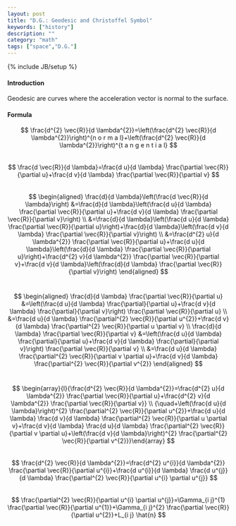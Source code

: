 ```yaml
---
layout: post
title: "D.G.: Geodesic and Christoffel Symbol"
keywords: ["history"]
description: ""
category: "math"
tags: ["space","D.G."]
---
```

{% include JB/setup %}

#### Introduction
Geodesic are curves where the acceleration vector is normal to the surface.
#### Formula

$$
\frac{d^{2} \vec{R}}{d \lambda^{2}}=\left(\frac{d^{2} \vec{R}}{d
\lambda^{2}}\right)^{n o r m a l}+\left(\frac{d^{2} \vec{R}}{d
\lambda^{2}}\right)^{t a n g e n t i a l}
$$
<br />
$$
\frac{d \vec{R}}{d \lambda}=\frac{d u}{d \lambda} \frac{\partial
\vec{R}}{\partial u}+\frac{d v}{d \lambda} \frac{\partial \vec{R}}{\partial v}
$$
<br />
$$
\begin{aligned} \frac{d}{d \lambda}\left(\frac{d \vec{R}}{d \lambda}\right)
&=\frac{d}{d \lambda}\left(\frac{d u}{d \lambda} \frac{\partial
\vec{R}}{\partial u}+\frac{d v}{d \lambda} \frac{\partial \vec{R}}{\partial
v}\right) \\ &=\frac{d}{d \lambda}\left(\frac{d u}{d \lambda} \frac{\partial
\vec{R}}{\partial u}\right)+\frac{d}{d \lambda}\left(\frac{d v}{d \lambda}
\frac{\partial \vec{R}}{\partial v}\right) \\ &=\frac{d^{2} u}{d \lambda^{2}}
\frac{\partial \vec{R}}{\partial u}+\frac{d u}{d \lambda}\left(\frac{d}{d
\lambda} \frac{\partial \vec{R}}{\partial u}\right)+\frac{d^{2} v}{d
\lambda^{2}} \frac{\partial \vec{R}}{\partial v}+\frac{d v}{d
\lambda}\left(\frac{d}{d \lambda} \frac{\partial \vec{R}}{\partial v}\right)
\end{aligned}
$$
<br />

$$
\begin{aligned} \frac{d}{d \lambda} \frac{\partial \vec{R}}{\partial u}
&=\left(\frac{d u}{d \lambda} \frac{\partial}{\partial u}+\frac{d v}{d \lambda}
\frac{\partial}{\partial v}\right) \frac{\partial \vec{R}}{\partial u} \\
&=\frac{d u}{d \lambda} \frac{\partial^{2} \vec{R}}{\partial u^{2}}+\frac{d v}{d
\lambda} \frac{\partial^{2} \vec{R}}{\partial u \partial v} \\ \frac{d}{d
\lambda} \frac{\partial \vec{R}}{\partial v} &=\left(\frac{d u}{d \lambda}
\frac{\partial}{\partial u}+\frac{d v}{d \lambda} \frac{\partial}{\partial
v}\right) \frac{\partial \vec{R}}{\partial v} \\ &=\frac{d u}{d \lambda}
\frac{\partial^{2} \vec{R}}{\partial v \partial u}+\frac{d v}{d \lambda}
\frac{\partial^{2} \vec{R}}{\partial v^{2}} \end{aligned}
$$
<br />

$$
\begin{array}{l}{\frac{d^{2} \vec{R}}{d \lambda^{2}}=\frac{d^{2} u}{d
\lambda^{2}} \frac{\partial \vec{R}}{\partial u}+\frac{d^{2} v}{d \lambda^{2}}
\frac{\partial \vec{R}}{\partial v}} \\ {\quad+\left(\frac{d u}{d
\lambda}\right)^{2} \frac{\partial^{2} \vec{R}}{\partial u^{2}}+\frac{d u}{d
\lambda} \frac{d v}{d \lambda} \frac{\partial^{2} \vec{R}}{\partial u \partial
v}+\frac{d v}{d \lambda} \frac{d u}{d \lambda} \frac{\partial^{2}
\vec{R}}{\partial v \partial u}+\left(\frac{d v}{d \lambda}\right)^{2}
\frac{\partial^{2} \vec{R}}{\partial v^{2}}}\end{array}
$$
<br />
$$
\frac{d^{2} \vec{R}}{d \lambda^{2}}=\frac{d^{2} u^{i}}{d \lambda^{2}}
\frac{\partial \vec{R}}{\partial u^{i}}+\frac{d u^{i}}{d \lambda} \frac{d
u^{j}}{d \lambda} \frac{\partial^{2} \vec{R}}{\partial u^{i} \partial u^{j}}
$$
<br />
$$
\frac{\partial^{2} \vec{R}}{\partial u^{i} \partial u^{j}}=\Gamma_{i j}^{1}
\frac{\partial \vec{R}}{\partial u^{1}}+\Gamma_{i j}^{2} \frac{\partial
\vec{R}}{\partial u^{2}}+L_{i j} \hat{n}
$$
<br />






